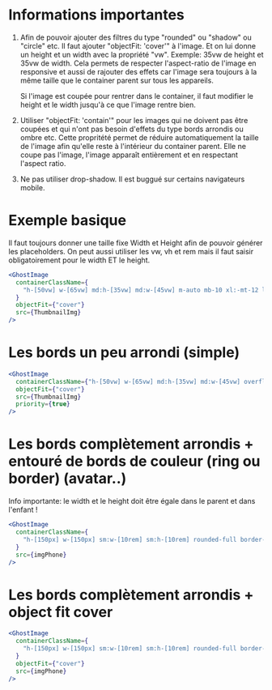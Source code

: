 # Informations importantes

1. Afin de pouvoir ajouter des filtres du type "rounded" ou "shadow" ou "circle" etc.
   Il faut ajouter "objectFit: 'cover'" à l'image.
   Et on lui donne un height et un width avec la propriété "vw". Exemple: 35vw de height et 35vw de width.
   Cela permets de respecter l'aspect-ratio de l'image en responsive et aussi de rajouter des effets
   car l'image sera toujours à la même taille que le container parent sur tous les appareils.

   Si l'image est coupée pour rentrer dans le container, il faut modifier le height et le width jusqu'à ce que
   l'image rentre bien.

2. Utiliser "objectFit: 'contain'" pour les images qui ne doivent pas être coupées et qui n'ont pas besoin d'effets
   du type bords arrondis ou ombre etc.
   Cette propritété permet de réduire automatiquement la taille de l'image afin qu'elle reste à l'intérieur
   du container parent. Elle ne coupe pas l'image, l'image apparaît entièrement et en respectant l'aspect ratio.

3. Ne pas utiliser drop-shadow. Il est buggué sur certains navigateurs mobile.

# Exemple basique

Il faut toujours donner une taille fixe Width et Height afin de pouvoir générer les placeholders.
On peut aussi utiliser les vw, vh et rem mais il faut saisir obligatoirement pour le width ET le height.

```jsx
<GhostImage
  containerClassName={
    "h-[50vw] w-[65vw] md:h-[35vw] md:w-[45vw] m-auto mb-10 xl:-mt-12 lg:flex lg:items-end order-first xl:order-last overflow-hidden rounded-xl shadow-2xl"
  }
  objectFit={"cover"}
  src={ThumbnailImg}
/>
```

# Les bords un peu arrondi (simple)

```jsx
<GhostImage
  containerClassName={"h-[50vw] w-[65vw] md:h-[35vw] md:w-[45vw] overflow-hidden rounded-xl shadow-2xl"}
  objectFit={"cover"}
  src={ThumbnailImg}
  priority={true}
/>
```

# Les bords complètement arrondis + entouré de bords de couleur (ring ou border) (avatar..)

Info importante: le width et le height doit être égale dans le parent et dans l'enfant !

```jsx
<GhostImage
  containerClassName={
    "h-[150px] w-[150px] sm:w-[10rem] sm:h-[10rem] rounded-full border-gray-200 border-2 shadow-md overflow-hidden"
  }
  src={imgPhone}
/>
```

# Les bords complètement arrondis + object fit cover

```jsx
<GhostImage
  containerClassName={
    "h-[150px] w-[150px] sm:w-[10rem] sm:h-[10rem] rounded-full border-gray-200 border-2 shadow-md overflow-hidden"
  }
  objectFit={"cover"}
  src={imgPhone}
/>
```
